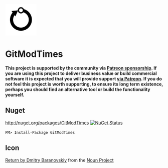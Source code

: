 ![Icon](https://raw.githubusercontent.com/SimonCropp/GitModTimes/master/package_icon.png)


# GitModTimes

**This project is supported by the community via [Patreon sponsorship](https://www.patreon.com/join/simoncropp). If you are using this project to deliver business value or build commercial software it is expected that you will provide support [via Patreon](https://www.patreon.com/join/simoncropp). If you do not feel this project is worth supporting, to ensure its long term existence, perhaps you should find an alternative tool or build the functionality yourself.**

## Nuget

http://nuget.org/packages/GitModTimes [![NuGet Status](http://img.shields.io/nuget/v/GitModTimes.svg?style=flat)](https://www.nuget.org/packages/GitModTimes/)

    PM> Install-Package GitModTimes


## Icon

[Return by Dmitry Baranovskiy](https://thenounproject.com/search/?q=git&i=60037) from the [Noun Project](https://thenounproject.com/)